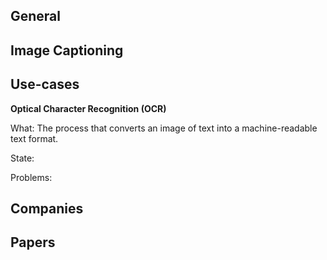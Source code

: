 ## General

## Image Captioning

## Use-cases

**Optical Character Recognition (OCR)**

What: The process that converts an image of text into a machine-readable text format.

State:

Problems:

## Companies

## Papers

